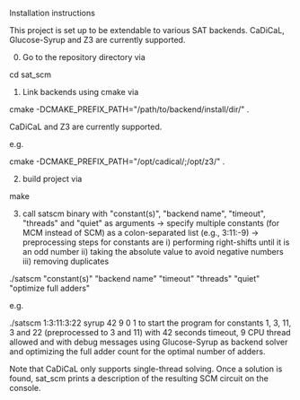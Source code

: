 Installation instructions

This project is set up to be extendable to various SAT backends.
CaDiCaL, Glucose-Syrup and Z3 are currently supported.

0) Go to the repository directory via

cd sat_scm

1) Link backends using cmake via

cmake -DCMAKE_PREFIX_PATH="/path/to/backend/install/dir/" .

CaDiCaL and Z3 are currently supported.

e.g.

cmake -DCMAKE_PREFIX_PATH="/opt/cadical/;/opt/z3/" .

2) build project via

make

3) call satscm binary with "constant(s)", "backend name", "timeout", "threads" and "quiet" as arguments
-> specify multiple constants (for MCM instead of SCM) as a colon-separated list (e.g., 3:11:-9)
-> preprocessing steps for constants are
  i) performing right-shifts until it is an odd number
  ii) taking the absolute value to avoid negative numbers
  iii) removing duplicates

./satscm "constant(s)" "backend name" "timeout" "threads" "quiet" "optimize full adders"

e.g.

./satscm 1:3:11:3:22 syrup 42 9 0 1
to start the program for constants 1, 3, 11, 3 and 22 (preprocessed to 3 and 11) with 42 seconds timeout, 9 CPU thread allowed and with debug messages using Glucose-Syrup as backend solver and optimizing the full adder count for the optimal number of adders.

Note that CaDiCaL only supports single-thread solving.
Once a solution is found, sat_scm prints a description of the resulting SCM circuit on the console.
